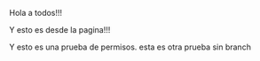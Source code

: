 Hola a todos!!!

Y esto es desde la pagina!!!

Y esto es una prueba de permisos.
 esta es otra prueba sin branch
